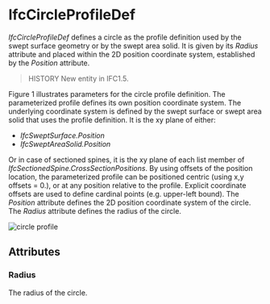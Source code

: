 # IfcCircleProfileDef

_IfcCircleProfileDef_ defines a circle as the profile definition used by the swept surface geometry or by the swept area solid. It is given by its _Radius_ attribute and placed within the 2D position coordinate system, established by the _Position_ attribute.

> HISTORY  New entity in IFC1.5.

Figure 1 illustrates parameters for the circle profile definition. The parameterized profile defines its own position coordinate system. The underlying coordinate system is defined by the swept surface or swept area solid that uses the profile definition. It is the xy plane of either:

* _IfcSweptSurface.Position_
* _IfcSweptAreaSolid.Position_

Or in case of sectioned spines, it is the xy plane of each list member of _IfcSectionedSpine.CrossSectionPositions_. By using offsets of the position location, the parameterized profile can be positioned centric (using x,y offsets = 0.), or at any position relative to the profile. Explicit coordinate offsets are used to define cardinal points (e.g. upper-left bound). The _Position_ attribute defines the 2D position coordinate system of the circle.
The _Radius_ attribute defines the radius of the circle.

![circle profile](../../../../figures/ifccircleprofiledef-layout1.gif "Figure 1 &mdash; Circle profile")

## Attributes

### Radius
The radius of the circle.
